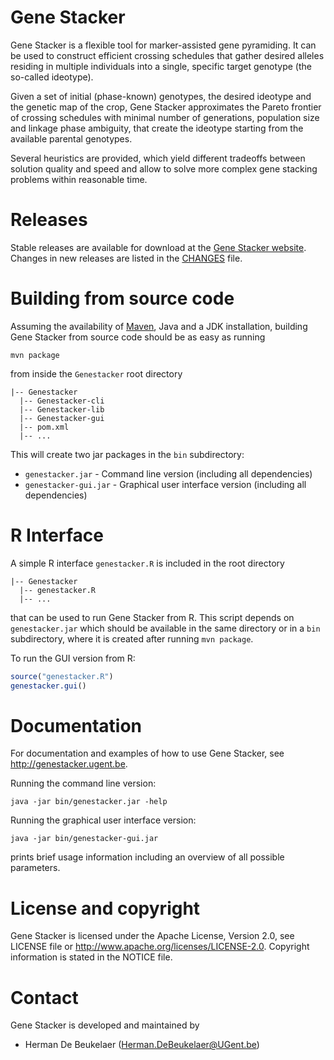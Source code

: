 Gene Stacker
============

Gene Stacker is a flexible tool for marker-assisted gene pyramiding. It can be used
to construct efficient crossing schedules that gather desired alleles residing in
multiple individuals into a single, specific target genotype (the so-called ideotype).

Given a set of initial (phase-known) genotypes, the desired ideotype and the genetic map
of the crop, Gene Stacker approximates the Pareto frontier of crossing schedules with
minimal number of generations, population size and linkage phase ambiguity, that create
the ideotype starting from the available parental genotypes.

Several heuristics are provided, which yield different tradeoffs between solution quality
and speed and allow to solve more complex gene stacking problems within reasonable time.

Releases
========

Stable releases are available for download at the [Gene Stacker website][1]. Changes
in new releases are listed in the [CHANGES][2] file.

Building from source code
=========================

Assuming the availability of [Maven][3], Java and a JDK installation, building Gene Stacker
from source code should be as easy as running

```
mvn package
```

from inside the `Genestacker` root directory

```
|-- Genestacker
  |-- Genestacker-cli
  |-- Genestacker-lib
  |-- Genestacker-gui
  |-- pom.xml
  |-- ...
```

This will create two jar packages in the `bin` subdirectory:
- `genestacker.jar` - Command line version (including all dependencies)
- `genestacker-gui.jar` - Graphical user interface version (including all dependencies)

R Interface
===========

A simple R interface `genestacker.R` is included in the root directory

```
|-- Genestacker
  |-- genestacker.R
  |-- ...
```

that can be used to run Gene Stacker from R. This script depends on `genestacker.jar` which should be available
in the same directory or in a `bin` subdirectory, where it is created after running `mvn package`.

To run the GUI version from R:
```R
source("genestacker.R")
genestacker.gui()
```

Documentation
=============

For documentation and examples of how to use Gene Stacker, see http://genestacker.ugent.be. 

Running the command line version:
```
java -jar bin/genestacker.jar -help
```

Running the graphical user interface version:
```
java -jar bin/genestacker-gui.jar
```

prints brief usage information including an overview of all possible parameters.

License and copyright
=====================

Gene Stacker is licensed under the Apache License, Version 2.0, see LICENSE file or
http://www.apache.org/licenses/LICENSE-2.0. Copyright information is stated in the NOTICE file.

Contact
=======

Gene Stacker is developed and maintained by

 - Herman De Beukelaer (Herman.DeBeukelaer@UGent.be)




[1]: http://genestacker.ugent.be/downloads.php
[2]: CHANGES.md
[3]: http://maven.apache.org/download.cgi
